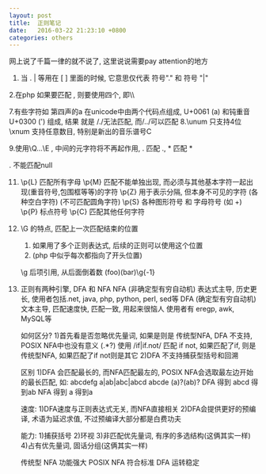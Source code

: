 ```yaml
---
layout: post
title:  正则笔记
date:   2016-03-22 21:23:10 +0800
categories: others
---
```

网上说了千篇一律的就不说了, 这里说说需要pay attention的地方

1. 当 . | 等用在 [ ] 里面的时候, 它意思仅代表 符号"." 和 符号 "|"

2.在php 如果要匹配 \, 则要使用四个\, 即\\\\

7.有些字符如 第四声的a
    在unicode中由两个代码点组成, U+0061 (a) 和钝重音 U+0300 (') 组成, 结果 就是 /./无法匹配, 而/../可以匹配
8.\unum 只支持4位
   \xnum 支持任意数目, 特别是新出的音乐谱号C

   9.使用\Q...\E , 中间的元字符将不再起作用, . 匹配 ., * 匹配 *

   . 不能匹配null

   11. \p{L} 匹配所有字母
      \p{M} 匹配不能单独出现, 而必须与其他基本字符一起出现(重音符号,包围框等等)的字符
      \p{Z} 用于表示分隔, 但本身不可见的字符 (各种空白字符)   (不可匹配圆角字符)
      \p{S} 各种图形符号 和 字母符号  (如 +)
      \p{P} 标点符号
      \p{C} 匹配其他任何字符

13. \G 的特点, 匹配上一次匹配结束的位置
      1) 如果用了多个正则表达式, 后续的正则可以使用这个位置
      2) (php 中似乎每次都指向了开头位置)


      \g 后项引用, 从后面倒着数
      (foo)(bar)\g{-1}

21. 正则有两种引擎, DFA 和 NFA
      NFA (非确定型有穷自动机)   表达式主导, 历史更长, 使用者包括.net, java, php, python, perl, sed等
      DFA (确定型有穷自动机)      文本主导,     匹配速度快, 匹配一致, 用起来很恼人 使用者有 eregp, awk, MySQL等
      
      如何区分?
      1)首先看是否忽略优先量词, 如果是则是 传统型NFA, DFA 不支持, POSIX NFA中也没有意义 (.*?)
                使用 /if|if.not/  匹配 if not, 如果匹配了if, 则是传统型NFA, 如果匹配了if not则是其它
      2)DFA 不支持捕获型括号和回溯

      区别
      1)DFA 会匹配最长的, 而NFA匹配最左的, POSIX NFA会选取最左边开始的最长匹配, 如:
                       abcdefg     a|ab|abc|abcd                abcde   (a)?(ab)?
         DFA             得到 abcd                                          得到ab
         NFA             得到 a                                               得到a

      速度:
      1)DFA速度与正则表达式无关, 而NFA直接相关
      2)DFA会提供更好的预编译, 术语为延迟求值, 不过预编译大部分都是白费功夫

      能力:
      1)捕获括号
      2)环视
      3)非匹配优先量词, 有序的多选结构(这俩其实一样)
      4)占有优先量词, 固话分组(这俩其实一样)

      传统型 NFA        功能强大
      POSIX  NFA        符合标准
      DFA                   运转稳定

